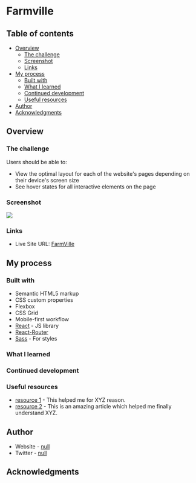 # Farmville

## Table of contents

- [Overview](#overview)
  - [The challenge](#the-challenge)
  - [Screenshot](#screenshot)
  - [Links](#links)
- [My process](#my-process)
  - [Built with](#built-with)
  - [What I learned](#what-i-learned)
  - [Continued development](#continued-development)
  - [Useful resources](#useful-resources)
- [Author](#author)
- [Acknowledgments](#acknowledgments)

## Overview

### The challenge

Users should be able to:

- View the optimal layout for each of the website's pages depending on their device's screen size
- See hover states for all interactive elements on the page

### Screenshot

![](./screenshot.jpg)

### Links

- Live Site URL: [FarmVille](https://farmville-phi.vercel.app)

## My process

### Built with

- Semantic HTML5 markup
- CSS custom properties
- Flexbox
- CSS Grid
- Mobile-first workflow
- [React](https://reactjs.org/) - JS library
- [React-Router](https://reactrouter.com/)
- [Sass](https://sass-lang.com/) - For styles

### What I learned

### Continued development

### Useful resources

- [resource 1](https://www.example.com) - This helped me for XYZ reason.
- [resource 2](https://www.example.com) - This is an amazing article which helped me finally understand XYZ.

## Author

- Website - [null]()
- Twitter - [null]()

## Acknowledgments
